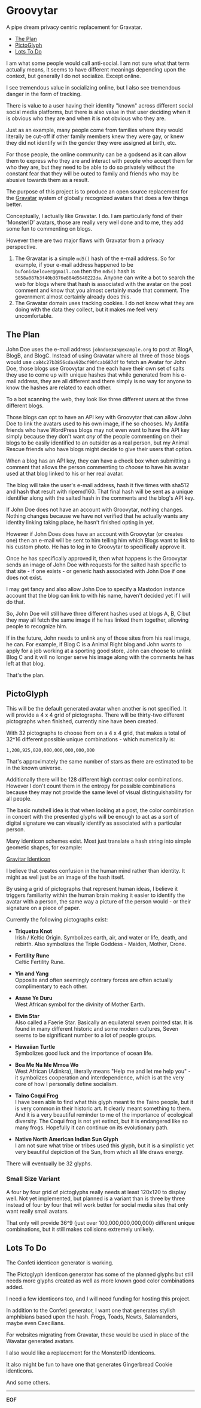 Groovytar
=========

A pipe dream privacy centric replacement for Gravatar.

* [The Plan](#the-plan)
* [PictoGlyph](#pictoglyph)
* [Lots To Do](#lots-to-do)

I am what some people would call anti-social. I am not sure what that term
actually means, it seems to have different meanings depending upon the context,
but generally I do not socialize. Except online.

I see tremendous value in socializing online, but I also see tremendous danger
in the form of tracking.

There is value to a user having their identity "known" across different social
social media platforms, but there is also value in that user deciding when it
is obvious who they are and when it is not obvious who they are.

Just as an example, many people come from families where they would literally
be cut-off if other family members knew they were gay, or knew they did not
identify with the gender they were assigned at birth, etc.

For those people, the online community can be a godsend as it can allow them to
express who they are and interact with people who accept them for who they are,
but they need to be able to do so privately without the constant fear that they
will be outed to family and friends who may be abusive towards them as a
result.

The purpose of this project is to produce an open source replacement for the
[Gravatar](http://en.gravatar.com/) system of globally recognized avatars that
does a few things better.

Conceptually, I actually like Gravatar. I do. I am particularly fond of their
‘MonsterID’ avatars, those are really very well done and to me, they add some
fun to commenting on blogs.

However there are two major flaws with Gravatar from a privacy perspective.

1. The Gravatar is a simple `md5()` hash of the e-mail address. So for example,
   if your e-mail address happened to be `bufonidaelover@gmail.com` then the
   `md5()` hash is `5858a087b3f40b3876e804d5640222da`. Anyone can write a bot
   to search the web for blogs where that hash is associated with the avatar on
   the post comment and know that you almost certainly made that comment. The
   government almost certainly already does this.
2. The Gravatar domain uses tracking cookies. I do not know what they are doing
   with the data they collect, but it makes me feel very uncomfortable.

The Plan
--------

John Doe uses the e-mail address `johndoe345@example.org` to post at BlogA,
BlogB, and BlogC. Instead of using Gravatar where all three of those blogs
would use `ca84c27b3856cdaa92bcf90fcab687df` to fetch an Avatar for John Doe,
those blogs use Groovytar and the each have their own set of salts they use
to come up with unique hashes that while generated from his e-mail address,
they are all different and there simply is no way for anyone to know the hashes
are related to each other.

To a bot scanning the web, they look like three different users at the three
different blogs.

Those blogs can opt to have an API key with Groovytar that can allow John Doe
to link the avatars used to his own image, if he so chooses. My Antifa friends
who have WordPress blogs may not even want to have the API key simply because
they don't want *any* of the people commenting on their blogs to be easily
identified to an outsider as a real person, but my Animal Rescue friends who
have blogs might decide to give their users that option.

When a blog has an API key, they can have a check box when submitting a comment
that allows the person commenting to *choose* to have his avatar used at that
blog linked to his or her real avatar.

The blog will take the user's e-mail address, hash it five times with sha512
and hash that result with ripemd160. That final hash will be sent as a unique
identifier along with the salted hash in the comments and the blog's API key.

If John Doe does not have an account with Groovytar, nothing changes. Nothing
changes because we have not verified that he actually wants any identity
linking taking place, he hasn't finished opting in yet.

However if John Does does have an account with Groovytar (or creates one) then
an e-mail will be sent to him telling him which Blogs want to link to his
custom photo. He has to log in to Groovytar to specifically approve it.

Once he has specifically approved it, then what happens is the Groovytar sends
an image of John Doe with requests for the salted hash specific to that site -
if one exists - or generic hash associated with John Doe if one does not exist.

I may get fancy and also allow John Doe to specify a Mastodon instance account
that the blog can link to with his name, haven't decided yet if I will do that.

So, John Doe will still have three different hashes used at blogs A, B, C but
they may all fetch the same image if he has linked them together, allowing
people to recognize him.

If in the future, John needs to unlink any of those sites from his real image,
he can. For example, if Blog C is a Animal Right blog and John wants to apply
for a job working at a sporting good store, John can choose to unlink Blog C
and it will no longer serve his image along with the comments he has left at
that blog.

That's the plan.


PictoGlyph
----------

This will be the default generated avatar when another is not specified. It
will provide a 4 x 4 grid of pictographs. There will be thirty-two different
pictographs when finished, currently nine have been created.

With 32 pictographs to choose from on a 4 x 4 grid, that makes a total of
32^16 different possible unique combinations - which numerically is:

    1,208,925,820,000,000,000,000,000

That's approximately the same number of stars as there are estimated to be in
the known universe.

Additionally there will be 128 different high contrast color combinations.
However I don't count them in the entropy for possible combinations because
they may not provide the same level of visual distinguishability for all
people.

The basic nutshell idea is that when looking at a post, the color combination
in concert with the presented glyphs will be enough to act as a sort of digital
signature we can visually identify as associated with a particular person.

Many identicon schemes exist. Most just translate a hash string into simple
geometic shapes, for example:

  [Gravitar Identicon](https://secure.gravatar.com/avatar/avatar/83c39f6bdf2d70a24f54949057370090?s=256&d=identicon)

I believe that creates confusion in the human mind rather than identity.
It might as well just be an image of the hash itself.

By using a grid of pictographs that represent human ideas, I believe it
triggers familiarity within the human brain making it easier to identify the
avatar with a person, the same way a picture of the person would - or their
signature on a piece of paper.

Currently the following pictographs exist:

* __Triquetra Knot__  
  Irish / Keltic Origin. Symbolizes earth, air, and water or life, death, and
  rebirth. Also symbolizes the Triple Goddess - Maiden, Mother, Crone.
  
* __Fertility Rune__  
  Celtic Fertility Rune.

* __Yin and Yang__  
  Opposite and often seemingly contrary forces are often actually complimentary
  to each other.

* __Asase Ye Duru__  
  West African symbol for the divinity of Mother Earth.

* __Elvin Star__  
  Also called a Faerie Star. Basically an equilateral seven pointed star. It is
  found in many different historic and some modern cultures, Seven seems to be
  significant number to a lot of people groups.

* __Hawaiian Turtle__  
  Symbolizes good luck and the importance of ocean life.

* __Boa Me Na Me Mmoa Wo__  
  West African (Adinkra), literally means "Help me and let me help you" - it
  symbolizes cooperation and interdependence, which is at the very core of how
  I personally define socialism.

* __Taino Coqui Frog__  
  I have been able to find what this glyph meant to the Taino people, but it is
  very common in their historic art. It clearly meant something to them. And it
  is a very beautiful reminder to me of the importance of ecological diversity.
  The Coqui frog is not yet extinct, but it is endangered like so many frogs.
  Hopefully it can continue on its evolutionary path.

* __Native North American Indian Sun Glyph__  
  I am not sure what tribe or tribes used this glyph, but it is a simplistic
  yet very beautiful depiction of the Sun, from which all life draws energy.

There will eventually be 32 glyphs.

### Small Size Variant

A four by four grid of pictoglyphs really needs at least 120x120 to display
well. Not yet implemented, but planned is a variant than is three by three
instead of four by four that will work better for social media sites that
only want really small avatars.

That only will provide 36^9 (just over 100,000,000,000,000) different unique
combinations, but it still makes collisions extremely unlikely.


Lots To Do
----------

The Confeti identicon generator is working.

The Pictoglyph identicon generator has some of the planned glyphs but still
needs more glyphs created as well as more known good color combinations added.

I need a few identicons too, and I will need funding for hosting this project.

In addition to the Confeti generator, I want one that generates stylish
amphibians based upon the hash. Frogs, Toads, Newts, Salamanders, maybe even
Caecilians.

For websites migrating from Gravatar, these would be used in place of the
Wavatar generated avatars.

I also would like a replacement for the MonsterID identicons.

It also might be fun to have one that generates Gingerbread Cookie identicons.

And some others.


----------------------------------------
__EOF__
